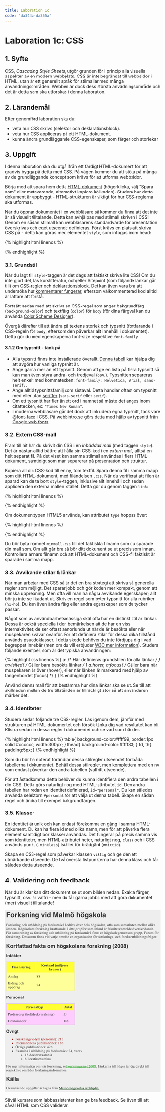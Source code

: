 ```yaml
---
title: Laboration 1c
code: "da344a-da355a"
---
```


# Laboration 1c: CSS

## 1. Syfte

CSS, _Cascading Style Sheets_, utgör grunden för i princip alla visuella aspekter av en modern webbplats. CSS är inte begränsat till webbsidor i HTML, utan är ett generellt språk för stilmallar med många användningsområden. Webben är dock dess största anvädningsområde och det är detta som ska utforskas i denna laboration.

## 2. Lärandemål

Efter genomförd laboration ska du:

*   veta hur CSS skrivs (selektor och deklarationsblock).
*   veta hur CSS appliceras på ett HTML-dokument.
*   kunna ändra grundläggande CSS-egenskaper, som färger och storlekar

## 3. Uppgift

I denna laboration ska du utgå ifrån ett färdigt HTML-dokument för att gradvis bygga på detta med CSS. På vägen kommer du att stöta på många av de grundläggande koncept som krävs för att utforma webbsidor.

Börja med att spara hem detta [HTML-dokument](2/forskning.html) (högerklicka, välj “Spara som” eller motsvarande, alternativt kopiera källkoden). Studera hur detta dokument är uppbyggt - HTML-strukturen är viktigt för hur CSS-reglerna ska utformas.

När du öppnar dokumentet i en webbläsare så kommer du finna att det inte är så visuellt tilltalande. Detta kan avhjälpas med stilmall skriven i CSS! Genom en sådan stilmall kan webbläsarens standardvärde för presentation överskrivas och eget utseende definieras. Först krävs en plats att skriva CSS på - detta kan göras med elementet `style`, som infogas inom head:

{% highlight html linenos %}
<style type="text/css">
/* Här ska CSS skrivas */
</style>
{% endhighlight %}

### 3.1. Grundstil

När du lagt till `style`-taggen är det dags att faktiskt skriva lite CSS! Om du inte gjort det, läs kurslitteratur, och/eller Sitepoint (som följande länkar går till) om [CSS-regler](http://reference.sitepoint.com/css/rulesets) och [deklarationsblock](http://reference.sitepoint.com/css/declarationblocks). Det kan även vara bra att undersöka hur [kommentarer fungerar](http://reference.sitepoint.com/css/comments), eftersom välkommenterad kod alltid är lättare att förstå.

Fortsätt sedan med att skriva en CSS-regel som anger bakgrundfärg (`background-color`) och textfärg (`color`) för `body` (för dina färgval kan du använda [Color Scheme Designer](http://colorschemedesigner.com/)).

Övergå därefter till att ändra på textens storlek och typsnitt (fortfarande i CSS-regeln för `body`, eftersom den påverkar allt innehåll i dokumentet). Detta gör du med egenskaperna font-size respektive `font-family`

#### 3.1.2 Om typsnitt - tänk på

*   Alla typsnitt finns inte installerade överallt. [Denna tabell](http://media.24ways.org/2007/17/fontmatrix.html) kan hjälpa dig att avgöra hur vanliga typsnitt är.
*   Ange gärna mer än ett typsnitt. Genom att ge en lista på flera typsnitt så kan man även styra andra- och tredjeval (osv.). Typsnitten separeras helt enkelt med kommatecken: `font-family: Helvetica, Arial, sans-serif;`.
*   Ange alltid typsnittsfamilj som sistaval. Detta handlar oftast om typsnitt med eller utan [seriffer](http://sv.wikipedia.org/wiki/Serif) (`sans-serif` eller `serif`).
*   Om ett typsnitt har fler än ett ord i namnet så måste det anges inom citattecken, ex: `"Times New Roman"`.
*   I moderna webbläsare går det dock att inkludera egna typsnitt, tack vare [@font-face](http://reference.sitepoint.com/css/at-fontface) i CSS. På webbintro.se görs detta med hjälp av typsnitt från [Google web fonts](http://www.google.com/webfonts).

### 3.2. Extern CSS-mall

Fram till hit har du skrivit din CSS i en _inbäddad mall_ (med taggen `style`). Det är nästan alltid bättre att hålla sin CSS-kod i en _extern mall_, alltså en helt separat fil. På det viset kan samma stilmall användas i flera HTML-dokument, samtidigt som man separerar på presentation och struktur.

Kopiera all din CSS-kod till en ny, tom textfil. Spara denna fil i samma mapp som ditt HTML-dokument, med filändelsen `.css`. När du verifierat att filen är sparad kan du ta bort `style`-taggen, inklusive allt innehåll och sedan applicera den externa mallen istället. Detta gör du genom taggen `link`:

{% highlight html linenos %}
<link href="minmall.css" type="text/css" rel="stylesheet">
{% endhighlight %}

Om dokumenttypen HTML5 används, kan attributet `type` hoppas över:

{% highlight html linenos %}
<link href="minmall.css" rel="stylesheet">
{% endhighlight %}

Du bör byta namnet `minmall.css` till det faktiskta filnamn som du sparade din mall som. Om allt går bra så bör ditt dokument se ut precis som innan. Kontrollera annars filnamn och att HTML-dokument och CSS-fil faktiskt är sparade i samma mapp.

### 3.3. Avvikande stilar & länkar

När man arbetar med CSS så är det en bra strategi att skriva så generella regler som möjligt. Det sparar jobb och gör koden mer kompakt, genom att minska upprepning. Men ofta vill man ha några avvikande egenskaper; allt bör ju inte se likadant ut. Skriv en regel som byter typsnitt för alla rubriker (`h1-h6`). Du kan även ändra färg eller andra egenskaper som du tycker passar.

Något som av användbarhetsmässiga skäl ofta har en distinkt stil är länkar. Dessa är också speciella i den bemärkelsen att de har en viss internaktivitet; de ser oftast annorlunda ut när de är besökta eller när muspekaren svävar ovanför. För att definiera stilar för dessa olika tillstånd används psuedoklasser. I detta skede behöver du inte fördjupa dig i vad begreppet innebär (men om du vill erbjuder [W3C mer information](http://www.w3.org/TR/CSS21/selector.html#pseudo-classes)). Studera följande exempel, som är det typiska användningen:

{% highlight css linenos %}
a{
  /* Här definieras grundstilen för alla länkar */
}
a:visited{
  /* Gäller bara besökta länkar */
}
a:hover, a:focus{
  /* Gäller bara när muspekaren är över (hover), eller när
  länken är markerad med hjälp av tangenbordet (focus) */
}
{% endhighlight %}

Använd denna mall för att bestämma hur dina länkar ska se ut. Se till att skillnaden mellan de tre tillstånden är tillräckligt stor så att användaren märker det.

### 3.4. Identiteter

Studera sedan följande tre CSS-regler. Läs igenom dem, jämför med strukturen på HTML-dokumentet och försök tänka dig vad resultatet kan bli. Klistra sedan in dessa regler i dokumentet och se vad som händer.

{% highlight html linenos %}
table{
  background-color:#ffff99;
  border:1px solid #cccccc;
  width:300px;
}
thead{
  background-color:#ffff33;
}
td, th{
  padding:5px;
}
{% endhighlight %}

Som du bör ha noterat förändrar dessa stilregler utseendet för båda tabellerna i dokumentet. Behåll dessa stilregler, men komplettera med en ny som endast påverkar den andra tabellen (valfritt utseende).

För att åstadkomma detta behöver du kunna identifiera den andra tabellen i din CSS. Detta görs naturligt nog med HTML-attributet `id`. Den andra tabellen har redan en identitet definierad, `id="personal"`. Du kan således använda selektorn `#personal` för att välja ut denna tabell. Skapa en sådan regel och ändra till exempel bakgrundfärgen.

### 3.5. Klasser

En identitet är unik och kan endast förekomma en gång i samma HTML-dokument. Du kan ha flera id med olika namn, men för att påverka flera element samtidigt bör klasser användas. Det fungerar på precis samma vis som identiteter, men HTML-attributet heter, naturligt nog, `class` och i CSS används punkt (`.minklass`) istället för brädgård (`#mittid`).

Skapa en CSS-regel som påverkar klassen `viktig` och ge den ett utmärkande utseende. De två översta listpunkterna har denna klass och får således detta utseende.

## 4. Validering och feedback

När du är klar kan ditt dokument se ut som bilden nedan. Exakta färger, typsnitt, osv. är valfri - men du får gärna jobba med att göra dokumentet (mer) visuellt tilltalande!

![](2/2b-01.png)

Såväl kursare som labbassistenter kan ge bra feedback. Se även till att såväl HTML som CSS validerar.
